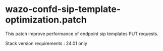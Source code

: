 # wazo-confd-sip-template-optimization.patch

This patch improve performance of endpoint sip templates PUT requests.

Stack version requirements : 24.01 only
